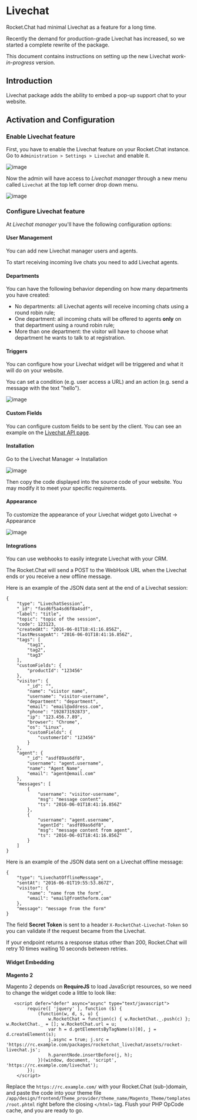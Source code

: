 # Livechat

Rocket.Chat had minimal Livechat as a feature for a long time.

Recently the demand for production-grade Livechat has increased, so we started a complete rewrite of the package.

This document contains instructions on setting up the new Livechat _work-in-progress_ version.

## Introduction

Livechat package adds the ability to embed a pop-up support chat to your website.

## Activation and Configuration

### Enable Livechat feature

First, you have to enable the Livechat feature on your Rocket.Chat instance. Go to `Administration > Settings > Livechat` and enable it.

![image](https://cloud.githubusercontent.com/assets/8591547/14460567/97c6609c-0094-11e6-8f7e-da9a7c08ba51.png)

Now the admin will have access to _Livechat manager_ through a new menu called `Livechat` at the top left corner drop down menu.

![image](https://cloud.githubusercontent.com/assets/8591547/14460616/d8213bbc-0094-11e6-85cd-cc061ab1fb1d.png)

### Configure Livechat feature

At _Livechat manager_ you'll have the following configuration options:

#### User Management

You can add new Livechat manager users and agents.

To start receiving incoming live chats you need to add Livechat agents.

#### Departments

You can have the following behavior depending on how many departments you have created:

* No departments: all Livechat agents will receive incoming chats using a round robin rule;
* One department: all incoming chats will be offered to agents **only** on that department using a round robin rule;
* More than one department: the visitor will have to choose what department he wants to talk to at registration.

#### Triggers

You can configure how your Livechat widget will be triggered and what it will do on your website.

You can set a condition \(e.g. user access a URL\) and an action \(e.g. send a message with the text "hello"\).

![image](https://cloud.githubusercontent.com/assets/20868078/24811185/50fa9214-1b9b-11e7-86e4-27e2b90dcf99.png)

#### Custom Fields

You can configure custom fields to be sent by the client. You can see an example on the [Livechat API page](../../developer-guides/livechat-api.md#set-custom-field).

#### Installation

Go to the Livechat Manager -&gt; Installation

![image](https://cloud.githubusercontent.com/assets/51996/20235285/80d6e250-a853-11e6-83b9-b73f0be0bd97.png)

Then copy the code displayed into the source code of your website. You may modify it to meet your specific requirements.

#### Appearance

To customize the appearance of your Livechat widget goto Livechat -&gt; Appearance

![image](https://cloud.githubusercontent.com/assets/51996/20235293/a9c34ca8-a853-11e6-8042-9f742b91938e.png)

#### Integrations

You can use webhooks to easily integrate Livechat with your CRM.

The Rocket.Chat will send a POST to the WebHook URL when the Livechat ends or you receive a new offline message.

Here is an example of the JSON data sent at the end of a Livechat session:

```text
{
    "type": "LivechatSession",
    "_id": "fasd6f5a4sd6f8a4sdf",
    "label": "title",
    "topic": "topic of the session",
    "code": 123123,
    "createdAt": "2016-06-01T18:41:16.856Z",
    "lastMessageAt": "2016-06-01T18:41:16.856Z",
    "tags": [
        "tag1",
        "tag2",
        "tag3"
    ],
    "customFields": {
        "productId": "123456"
    },
    "visitor": {
        "_id": "",
        "name": "viistor name",
        "username": "visitor-username",
        "department": "department",
        "email": "email@address.com",
        "phone": "192873192873",
        "ip": "123.456.7.89",
        "browser": "Chrome",
        "os": "Linux",
        "customFields": {
            "customerId": "123456"
        }
    },
    "agent": {
        "_id": "asdf89as6df8",
        "username": "agent.username",
        "name": "Agent Name",
        "email": "agent@email.com"
    },
    "messages": [
        {
            "username": "visitor-username",
            "msg": "message content",
            "ts": "2016-06-01T18:41:16.856Z"
        },
        {
            "username": "agent.username",
            "agentId": "asdf89as6df8",
            "msg": "message content from agent",
            "ts": "2016-06-01T18:41:16.856Z"
        }
    ]
}
```

Here is an example of the JSON data sent on a Livechat offline message:

```text
{
    "type": "LivechatOfflineMessage",
    "sentAt": "2016-06-01T19:55:53.867Z",
    "visitor": {
        "name": "name from the form",
        "email": "email@fromtheform.com"
    },
    "message": "message from the form"
}
```

The field **Secret Token** is sent to a header `X-RocketChat-Livechat-Token` so you can validate if the request became from the Livechat.

If your endpoint returns a response status other than 200, Rocket.Chat will retry 10 times waiting 10 seconds between retries.

#### Widget Embedding

**Magento 2**

Magento 2 depends on **RequireJS** to load JavaScript resources, so we need to change the widget code a little to look like:

```text
   <script defer="defer" async="async" type="text/javascript">
        require([ 'jquery' ], function ($) {
            (function(w, d, s, u) {
                w.RocketChat = function(c) { w.RocketChat._.push(c) }; w.RocketChat._ = []; w.RocketChat.url = u;
                var h = d.getElementsByTagName(s)[0], j = d.createElement(s);
                j.async = true; j.src = 'https://rc.example.com/packages/rocketchat_livechat/assets/rocket-livechat.js';
                h.parentNode.insertBefore(j, h);
            })(window, document, 'script', 'https://rc.example.com/livechat');
        });
    </script>
```

Replace the `https://rc.example.com/` with your Rocket.Chat \(sub-\)domain, and paste the code into your theme file `/app/design/frontend/Theme_provider/theme_name/Magento_Theme/templates/root.phtml` right before the closing `</html>` tag. Flush your PHP OpCode cache, and you are ready to go.

